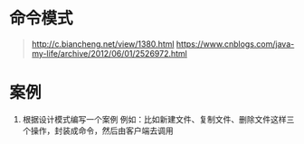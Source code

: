 # 命令模式


> http://c.biancheng.net/view/1380.html
> https://www.cnblogs.com/java-my-life/archive/2012/06/01/2526972.html
>
>
>



# 案例

1. 根据设计模式编写一个案例
例如：比如新建文件、复制文件、删除文件这样三个操作，封装成命令，然后由客户端去调用